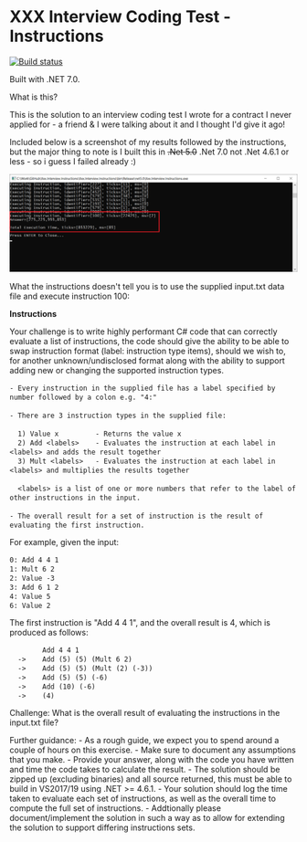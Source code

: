 # XXX Interview Coding Test - Instructions

[![Build status](https://ci.appveyor.com/api/projects/status/k8mexsj23a615pkt?svg=true)](https://ci.appveyor.com/project/oriches/xxx-interview-instructions)

Built with .NET 7.0.

What is this?

This is the solution to an interview coding test I wrote for a contract I never applied for - a friend & I were talking about it and I thought I'd give it ago!

Included below is a screenshot of my results followed by the instructions, but the major thing to note is I built this in ~~.Net 5.0~~ .Net 7.0 not .Net 4.6.1 or less - so i guess I failed already :)

![alt text](https://github.com/oriches/Xxx.Interview.Instructions/blob/main/answer.png "Answer = 85ms")

What the instructions doesn't tell you is to use the supplied input.txt data file and execute instruction 100:

**Instructions**

Your challenge is to write highly performant C# code that can correctly evaluate a list of instructions, the code should give the ability to be able to swap instruction format (label: instruction type items), should we wish to, for another unknown/undisclosed format along with the ability to support adding new or changing the supported instruction types.

    - Every instruction in the supplied file has a label specified by number followed by a colon e.g. "4:"

    - There are 3 instruction types in the supplied file:

      1) Value x         - Returns the value x
      2) Add <labels>    - Evaluates the instruction at each label in <labels> and adds the result together
      3) Mult <labels>   - Evaluates the instruction at each label in <labels> and multiplies the results together

      <labels> is a list of one or more numbers that refer to the label of other instructions in the input.

    - The overall result for a set of instruction is the result of evaluating the first instruction.

For example, given the input:

    0: Add 4 4 1
    1: Mult 6 2
    2: Value -3
    3: Add 6 1 2
    4: Value 5
    6: Value 2

The first instruction is "Add 4 4 1", and the overall result is 4, which is produced as follows:

            Add 4 4 1
      ->    Add (5) (5) (Mult 6 2)
      ->    Add (5) (5) (Mult (2) (-3))
      ->    Add (5) (5) (-6)
      ->    Add (10) (-6)
      ->    (4)

Challenge:
    What is the overall result of evaluating the instructions in the input.txt file?

Further guidance:
    - As a rough guide, we expect you to spend around a couple of hours on this exercise.
    - Make sure to document any assumptions that you make.
    - Provide your answer, along with the code you have written and time the code takes to calculate the result.
    - The solution should be zipped up (excluding binaries) and all source returned, this must be able to build in VS2017/19 using .NET >= 4.6.1. 
    - Your solution should log the time taken to evaluate each set of instructions, as well as the overall time to compute the full set of instructions.
    - Addtionally please document/implement the solution in such a way as to allow for extending the solution to support differing instructions sets.
